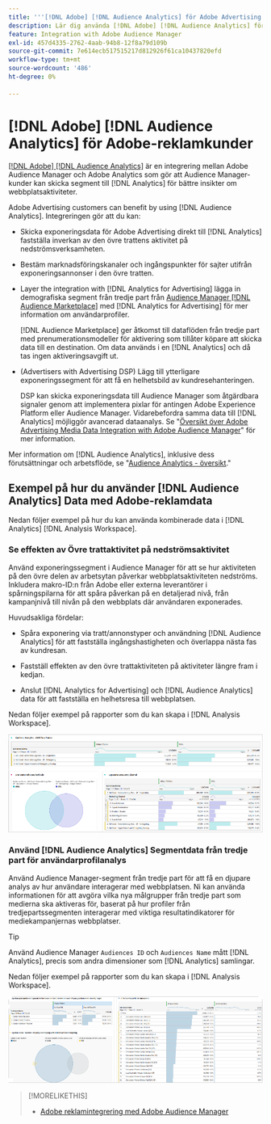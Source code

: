 ```yaml
---
title: '''[!DNL Adobe] [!DNL Audience Analytics] för Adobe Advertising Customers'
description: Lär dig använda [!DNL Adobe] [!DNL Audience Analytics] för reklamanvändningsfall
feature: Integration with Adobe Audience Manager
exl-id: 457d4335-2762-4aab-94b8-12f8a79d109b
source-git-commit: 7e614ecb517515217d812926f61ca10437820efd
workflow-type: tm+mt
source-wordcount: '486'
ht-degree: 0%

---
```


# [!DNL Adobe] [!DNL Audience Analytics] för Adobe-reklamkunder

[[!DNL Adobe] [!DNL Audience Analytics]](https://experienceleague.adobe.com/docs/analytics/integration/audience-analytics/mc-audiences-aam.html) är en integrering mellan Adobe Audience Manager och Adobe Analytics som gör att Audience Manager-kunder kan skicka segment till [!DNL Analytics] för bättre insikter om webbplatsaktiviteter.

Adobe Advertising customers can benefit by using [!DNL Audience Analytics]. Integreringen gör att du kan:

* Skicka exponeringsdata för Adobe Advertising direkt till [!DNL Analytics] fastställa inverkan av den övre trattens aktivitet på nedströmsverksamheten.

* Bestäm marknadsföringskanaler och ingångspunkter för sajter utifrån exponeringsannonser i den övre tratten.

* Layer the integration with [!DNL Analytics for Advertising] lägga in demografiska segment från tredje part från [Audience Manager [!DNL Audience Marketplace]](https://experienceleague.adobe.com/docs/audience-manager/user-guide/features/audience-marketplace/audience-marketplace.html) med [!DNL Analytics for Advertising] för mer information om användarprofiler.

   [!DNL Audience Marketplace] ger åtkomst till dataflöden från tredje part med prenumerationsmodeller för aktivering som tillåter köpare att skicka data till en destination. Om data används i en [!DNL Analytics] och då tas ingen aktiveringsavgift ut.

* (Advertisers with Advertising DSP) Lägg till ytterligare exponeringssegment för att få en helhetsbild av kundresehanteringen.

   DSP kan skicka exponeringsdata till Audience Manager som åtgärdbara signaler genom att implementera pixlar för antingen Adobe Experience Platform eller Audience Manager. Vidarebefordra samma data till [!DNL Analytics] möjliggör avancerad dataanalys. Se &quot;[Översikt över Adobe Advertising Media Data Integration with Adobe Audience Manager](/help/integrations/audience-manager/media-data-integration/overview.md)&quot; för mer information.

Mer information om [!DNL Audience Analytics], inklusive dess förutsättningar och arbetsflöde, se &quot;[Audience Analytics - översikt](https://experienceleague.adobe.com/docs/analytics/integration/audience-analytics/mc-audiences-aam.html).&quot;

## Exempel på hur du använder [!DNL Audience Analytics] Data med Adobe-reklamdata

Nedan följer exempel på hur du kan använda kombinerade data i [!DNL Analytics] [!DNL Analysis Workspace].

### Se effekten av Övre trattaktivitet på nedströmsaktivitet

Använd exponeringssegment i Audience Manager för att se hur aktiviteten på den övre delen av arbetsytan påverkar webbplatsaktiviteten nedströms. Inkludera makro-ID:n från Adobe eller externa leverantörer i spårningspilarna för att spåra påverkan på en detaljerad nivå, från kampanjnivå till nivån på den webbplats där användaren exponerades.

Huvudsakliga fördelar:

* Spåra exponering via tratt/annonstyper och användning [!DNL Audience Analytics] för att fastställa ingångshastigheten och överlappa nästa fas av kundresan.

* Fastställ effekten av den övre trattaktiviteten på aktiviteter längre fram i kedjan.

* Anslut [!DNL Analytics for Advertising]<!-- which doesn't include the last exposure event --> och [!DNL Audience Analytics] data <!-- (which includes the user's last exposure event) --> för att fastställa en helhetsresa till webbplatsen.

Nedan följer exempel på rapporter som du kan skapa i [!DNL Analysis Workspace].

![Se effekten av den övre trattaktiviteten på aktiviteter längre fram i kedjan](/help/integrations/assets/audience-analytics-upper-funnel-exposure.png)

### Använd [!DNL Audience Analytics] Segmentdata från tredje part för användarprofilanalys

Använd Audience Manager-segment från tredje part för att få en djupare analys av hur användare interagerar med webbplatsen. Ni kan använda informationen för att avgöra vilka nya målgrupper från tredje part som medierna ska aktiveras för, baserat på hur profiler från tredjepartssegmenten interagerar med viktiga resultatindikatorer för mediekampanjernas webbplatser.

>[!TIP]
> Använd Audience Manager `Audiences ID` och `Audiences Name` mått [!DNL Analytics], precis som andra dimensioner som [!DNL Analytics] samlingar.

Nedan följer exempel på rapporter som du kan skapa i [!DNL Analysis Workspace].

![Använda segment från tredje part för att förbättra användarprofilanalysen](/help/integrations/assets/audience-analytics-third-party-report.png)

>[!MORELIKETHIS]
>
>* [Adobe reklamintegrering med Adobe Audience Manager](/help/integrations/audience-manager/overview.md)

